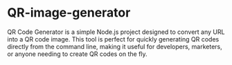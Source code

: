 # QR-image-generator
QR Code Generator is a simple Node.js project designed to convert any URL into a QR code image. This tool is perfect for quickly generating QR codes directly from the command line, making it useful for developers, marketers, or anyone needing to create QR codes on the fly.
